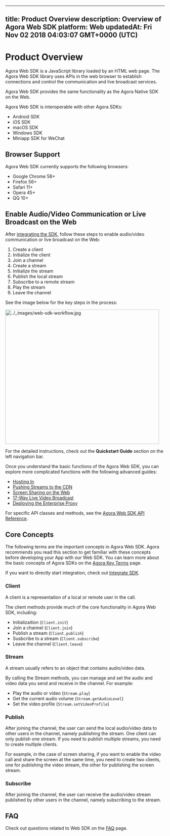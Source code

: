 
---
title: Product Overview
description: Overview of Agora Web SDK
platform: Web
updatedAt: Fri Nov 02 2018 04:03:07 GMT+0000 (UTC)
---
# Product Overview
Agora Web SDK is a JavaScript library loaded by an HTML web page. The Agora Web SDK library uses APIs in the web browser to establish connections and control the communication and live broadcast services.

Agora Web SDK provides the same functionality as the Agora Native SDK on the Web.

Agora Web SDK is interoperable with other Agora SDKs:

- Android SDK
- iOS SDK
- macOS SDK
- Windows SDK
- Miniapp SDK for WeChat

## Browser Support

Agora Web SDK currently supports the following browsers:

- Google Chrome 58+
- Firefox 56+
- Safari 11+
- Opera 45+
- QQ 10+

## Enable Audio/Video Communication or Live Broadcast on the Web

After [integrating the SDK](../../en/Interactive%20Broadcast/web_prepare.md), follow these steps to enable audio/video communication or live broadcast on the Web:

1. Create a client
2. Initialize the client
3. Join a channel
4. Create a stream
5. Initialize the stream
6. Publish the local stream
7. Subscribe to a remote stream
8. Play the stream
9. Leave the channel

See the image below for the key steps in the process:

<img alt="../_images/web-sdk-workflow.jpg" src="https://web-cdn.agora.io/docs-files/en/web-sdk-workflow.jpg" style="width: 486.2px; height: 423.5px;"/>

For the detailed instructions, check out the **Quickstart Guide** section on the left navigation bar.

Once you understand the basic functions of the Agora Web SDK, you can explore more complicated functions with the following advanced guides:

- [Hosting In](../../en/Interactive%20Broadcast/hostin_web.md)
- [Pushing Streams to the CDN](../../en/Interactive%20Broadcast/push_stream_web.md)
- [Screen Sharing on the Web](../../en/Interactive%20Broadcast/screensharing_web.md)
- [17-Way Live Video Broadcast](../../en/Interactive%20Broadcast/seventeen_web.md)
- [Deploying the Enterprise Proxy](../../en/Interactive%20Broadcast/proxy_web.md)

For specific API classes and methods, see the [Agora Web SDK API Reference](https://docs.agora.io/en/Interactive%20Broadcast/API%20Reference/web/index.html).

## Core Concepts

The following terms are the important concepts in Agora Web SDK. Agora recommends you read this section to get familiar with these concepts before developing your App with our Web SDK. You can learn more about the basic concepts of Agora SDKs on the [Agora Key Terms](../../en/Agora%20Platform/terms.md) page.

If you want to directly start integration, check out [Integrate SDK](../../en/Interactive%20Broadcast/web_prepare.md).

### Client

A client is a representation of a local or remote user in the call.

The client methods provide much of the core functionality in Agora Web SDK, including: 

- Initializaition (`Client.init`) 
- Join a channel (`Client.join`)
- Publish a stream (`Client.publish`)
- Susbcribe to a stream (`Client.subscribe`)
- Leave the channel (`Client.leave`)

### Stream

A stream usually refers to an object that contains audio/video data.

By calling the Stream methods, you can manage and set the audio and video data you send and receive in the channel. For example:

- Play the audio or video (`Stream.play`)
- Get the current audio volume (`Stream.getAudioLevel`)
- Set the video profile (`Stream.setVideoProfile`)

### Publish

After joining the channel, the user can send the local audio/video data to other users in the channel, namely publishing the stream.
One client can only publish one stream. If you need to publish multiple streams, you need to create multiple clients.

For example, in the case of screen sharing, if you want to enable the video call and share the screen at the same time, you need to create two clients, one for publishing the video stream, the other for publishing the screen stream.

### Subscribe

After joining the channel, the user can receive the audio/video stream published by other users in the channel, namely subscribing to the stream.

## FAQ

Check out questions related to Web SDK on the [FAQ](../../en/Agora%20Platform/websdk_related_faq.md) page.
